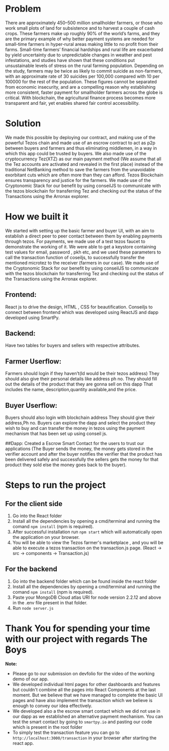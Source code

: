 # Problem

There are approximately 450–500 million smallholder farmers, or those who work small plots of land for subsistence and to harvest a couple of cash crops. These farmers make up roughly 90% of the world’s farms, and they are the primary example of why better payment systems are needed for small-time farmers in hyper-rural areas making little to no profit from their farms. Small-time farmers’ financial hardships and rural life are exacerbated by yield uncertainty due to unpredictable changes in weather and pest infestations, and studies have shown that these conditions put unsustainable levels of stress on the rural farming population. Depending on the study, farmers may be twice as likely to commit suicide as non-farmers, with an approximate rate of 30 suicides per 100,000 compared with 10 per 100000 for the rest of the population. These figures cannot be separated from economic insecurity, and are a compelling reason why establishing more consistent, faster payment for smallholder farmers across the globe is critical. With blockchain, the agricultural finance process becomes more transparent and fair, yet enables shared fair control accessibility.

# Solution

We made this possible by deploying our contract, and making use of the powerful Tezos chain and made use of an escrow contract to act as p2p between buyers and farmers and thus eliminating middlemen, in a way in which this app could be trusted by buyers. We also made use of the cryptocurrency Tez(XTZ) as our main payment method (We assume that all the Tez accounts are activated and revealed in the first place) instead of the traditional NetBanking method to save the farmers from the unavoidable exorbitant cuts which are often more than they can afford. Tezos Blockchain ensures transparency and justice for the farmers. We made use of the Cryptonomic Stack for our benefit by using conseilJS to communicate with the tezos blockchain for transferring Tez and checking out the status of the Transactions using the Arronax explorer.

# How we built it

We started with setting up the basic farmer and buyer UI, with an aim to establish a direct peer to peer contact between them by enabling payments through tezos. For payments, we made use of a test tezos faucet to demonstrate the working of it. We were able to get a keystore containing test values for email, password , pkh etc, and we used these parameters to call the transaction function of coseiljs, to successfully transfer the mentioned microtez to the receiver (farmers in our case). We made use of the Cryptonomic Stack for our benefit by using conseilJS to communicate with the tezos blockchain for transferring Tez and checking out the status of the Transactions using the Arronax explorer.

## Frontend:
React js to drive the design, HTML , CSS for beautification.
Conseiljs to connect between frontend which was developed using ReactJS and dapp developed using SmartPy.

## Backend:
Have two tables for buyers and sellers with respective attributes.

## Farmer Userflow:
Farmers should login if they haven’t(Id would be their tezos address)
They should also give their personal details like address ph no.
They should fill out the details of the product that they are gonna sell on this dapp That includes the name, description,quantity available,and the price.

## Buyer Userflow:
Buyers should also login with blockchain address
They should give their address,Ph no.
Buyers can explore the dapp and select the product they wish to buy and can transfer the money in tezos using the payment mechanism that has been set up using conseil js.

##Dapp:
Created a Escrow Smart Contact for the users to trust our applications (The Buyer sends the money, the money gets stored in the verifier account and after the buyer notifies the verifier that the product has been delivered safely and successfully the sellers gets the money for that product they sold else the money goes back to the buyer).

# Steps to run the project

## For the client side
1) Go into the React folder
2) Install all the dependencies by opening a cmd/terminal and running the comand `npm install` (npm is required).
3) After successful installation run `npm start` which will automatically open the application on your browser.
4) You will be able to view the Tezos farmer's marketplace , and you will be able to execute a tezos transaction on the transaction.js page. (React -> src -> components -> Transaction.js)
## For the backend
1) Go into the backend folder which can be found inside the react folder
2) Install all the dependencies by opening a cmd/terminal and running the comand `npm install` (npm is required).
3) Paste your MongoDB Cloud atlas URI for node version 2.2.12 and above in the .env file present in that folder.
4) Run `node server.js`

# Thank You for spending your time with our project with regards The ₿oys
**Note:**
* Please go to our submission on devfolio for the video of the working demo of our app.
* We developed individual html pages for other dashboards and features but couldn't combine all the pages into React Components at the last moment. But we believe that we have managed to complete the basic UI pages and have also implement the transaction which we believe is enough to convey our idea effectively.
* We developed also a the escrow smart contact which we did not use in our dapp as we established an alternative payment mechanism. You can test the smart contact by going to `smartpy.io` and pasting our code which is present in the root folder
* To simply test the transaction feature you can go to `http://localhost:3000/transaction` in  your browser after starting the react app.

